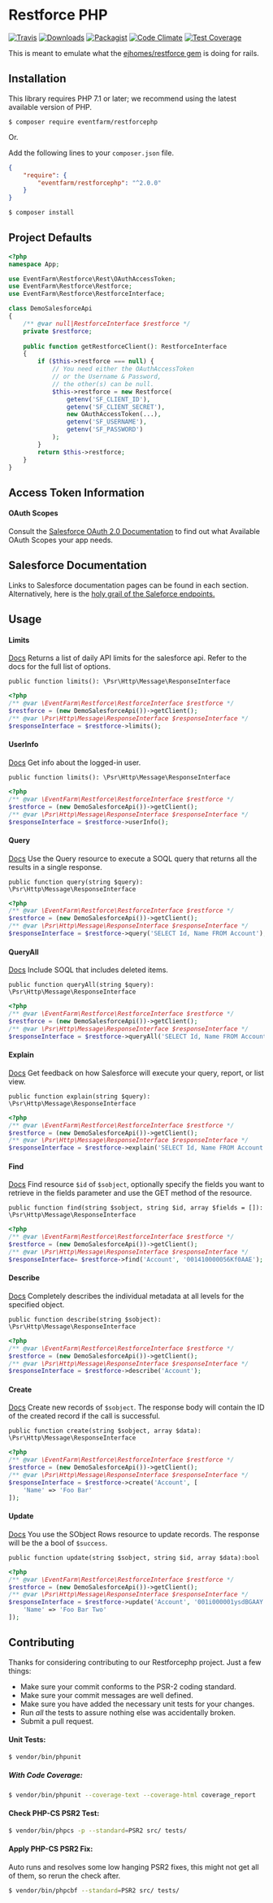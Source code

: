 # Restforce PHP

[![Travis](https://img.shields.io/travis/eventfarm/restforcephp.svg?maxAge=2592000?style=flat-square)](https://travis-ci.org/eventfarm/restforcephp)
[![Downloads](https://img.shields.io/packagist/dt/eventfarm/restforcephp.svg?style=flat-square)](https://packagist.org/packages/eventfarm/restforcephp)
[![Packagist](https://img.shields.io/packagist/l/eventfarm/restforcephp.svg?maxAge=2592000?style=flat-square)](https://packagist.org/packages/eventfarm/restforcephp)
[![Code Climate](https://codeclimate.com/github/eventfarm/restforcephp/badges/gpa.svg)](https://codeclimate.com/github/eventfarm/restforcephp)
[![Test Coverage](https://codeclimate.com/github/eventfarm/restforcephp/badges/coverage.svg)](https://codeclimate.com/github/eventfarm/restforcephp/coverage)

This is meant to emulate what the [ejhomes/restforce gem](https://github.com/ejholmes/restforce) is doing for rails.

## Installation

This library requires PHP 7.1 or later; we recommend using the latest available version of PHP.

```
$ composer require eventfarm/restforcephp
```

Or.

Add the following lines to your ``composer.json`` file.

```json
{
    "require": {
        "eventfarm/restforcephp": "^2.0.0"
    }
}
```

```bash
$ composer install
```

## Project Defaults

```php
<?php
namespace App;

use EventFarm\Restforce\Rest\OAuthAccessToken;
use EventFarm\Restforce\Restforce;
use EventFarm\Restforce\RestforceInterface;

class DemoSalesforceApi
{
    /** @var null|RestforceInterface $restforce */
    private $restforce;
    
    public function getRestforceClient(): RestforceInterface
    {
        if ($this->restforce === null) {
            // You need either the OAuthAccessToken
            // or the Username & Password,
            // the other(s) can be null.
            $this->restforce = new Restforce(
                getenv('SF_CLIENT_ID'),
                getenv('SF_CLIENT_SECRET'),
                new OAuthAccessToken(...),
                getenv('SF_USERNAME'),
                getenv('SF_PASSWORD')
            );
        }
        return $this->restforce;
    }
}
```

## Access Token Information

#### OAuth Scopes

Consult the [Salesforce OAuth 2.0 Documentation](https://developer.salesforce.com/page/Digging_Deeper_into_OAuth_2.0_on_Force.com#Configuring_OAuth_2.0_Access_for_your_Application) to find out what Available OAuth Scopes your app needs.

## Salesforce Documentation

Links to Salesforce documentation pages can be found in each section. Alternatively, here is the [holy grail of the Saleforce endpoints.](https://developer.salesforce.com/docs/atlas.en-us.api_rest.meta/api_rest/resources_list.htm) 

## Usage

#### Limits

[Docs](https://developer.salesforce.com/docs/atlas.en-us.api_rest.meta/api_rest/resources_limits.htm?search_text=limits) Returns a list of daily API limits for the salesforce api. Refer to the docs for the full list of options.

`public function limits(): \Psr\Http\Message\ResponseInterface`

```php
<?php
/** @var \EventFarm\Restforce\RestforceInterface $restforce */
$restforce = (new DemoSalesforceApi())->getClient();
/** @var \Psr\Http\Message\ResponseInterface $responseInterface */
$responseInterface = $restforce->limits();
```


#### UserInfo

[Docs](https://developer.salesforce.com/docs/atlas.en-us.mobile_sdk.meta/mobile_sdk/oauth_using_identity_urls.htm) Get info about the logged-in user.

`public function limits(): \Psr\Http\Message\ResponseInterface`

```php
<?php
/** @var \EventFarm\Restforce\RestforceInterface $restforce */
$restforce = (new DemoSalesforceApi())->getClient();
/** @var \Psr\Http\Message\ResponseInterface $responseInterface */
$responseInterface = $restforce->userInfo();
```

#### Query

[Docs](https://developer.salesforce.com/docs/atlas.en-us.api_rest.meta/api_rest/dome_query.htm) Use the Query resource to execute a SOQL query that returns all the results in a single response.

`public function query(string $query): \Psr\Http\Message\ResponseInterface`

```php
<?php
/** @var \EventFarm\Restforce\RestforceInterface $restforce */
$restforce = (new DemoSalesforceApi())->getClient();
/** @var \Psr\Http\Message\ResponseInterface $responseInterface */
$responseInterface = $restforce->query('SELECT Id, Name FROM Account');
```

#### QueryAll

[Docs](https://developer.salesforce.com/docs/atlas.en-us.api_rest.meta/api_rest/dome_queryall.htm) Include SOQL that includes deleted items.

`public function queryAll(string $query): \Psr\Http\Message\ResponseInterface`

```php
<?php
/** @var \EventFarm\Restforce\RestforceInterface $restforce */
$restforce = (new DemoSalesforceApi())->getClient();
/** @var \Psr\Http\Message\ResponseInterface $responseInterface */
$responseInterface = $restforce->queryAll('SELECT Id, Name FROM Account');
```

#### Explain
[Docs](https://developer.salesforce.com/docs/atlas.en-us.api_rest.meta/api_rest/dome_query_explain.htm) Get feedback on how Salesforce will execute your query, report, or list view.

`public function explain(string $query): \Psr\Http\Message\ResponseInterface`

```php
<?php
/** @var \EventFarm\Restforce\RestforceInterface $restforce */
$restforce = (new DemoSalesforceApi())->getClient();
/** @var \Psr\Http\Message\ResponseInterface $responseInterface */
$responseInterface = $restforce->explain('SELECT Id, Name FROM Account');
```

#### Find

[Docs](https://developer.salesforce.com/docs/atlas.en-us.api_rest.meta/api_rest/dome_get_field_values.htm?search_text=limits) Find resource `$id` of `$sobject`, optionally specify the fields you want to retrieve in the fields parameter and use the GET method of the resource.

`public function find(string $sobject, string $id, array $fields = []): \Psr\Http\Message\ResponseInterface`

```php
<?php
/** @var \EventFarm\Restforce\RestforceInterface $restforce */
$restforce = (new DemoSalesforceApi())->getClient();
/** @var \Psr\Http\Message\ResponseInterface $responseInterface */
$responseInterface= $restforce->find('Account', '001410000056Kf0AAE');
```

#### Describe

[Docs](https://developer.salesforce.com/docs/atlas.en-us.api_rest.meta/api_rest/resources_sobject_describe.htm?search_text=describe) Completely describes the individual metadata at all levels for the specified object.

`public function describe(string $sobject): \Psr\Http\Message\ResponseInterface`

```php
<?php
/** @var \EventFarm\Restforce\RestforceInterface $restforce */
$restforce = (new DemoSalesforceApi())->getClient();
/** @var \Psr\Http\Message\ResponseInterface $responseInterface */
$responseInterface = $restforce->describe('Account');
```

#### Create

[Docs](https://developer.salesforce.com/docs/atlas.en-us.api_rest.meta/api_rest/dome_sobject_create.htm) Create new records of `$sobject`. The response body will contain the ID of the created record if the call is successful.

`public function create(string $sobject, array $data): \Psr\Http\Message\ResponseInterface`

```php
<?php
/** @var \EventFarm\Restforce\RestforceInterface $restforce */
$restforce = (new DemoSalesforceApi())->getClient();
/** @var \Psr\Http\Message\ResponseInterface $responseInterface */
$responseInterface = $restforce->create('Account', [
    'Name' => 'Foo Bar'
]);
```

#### Update

[Docs](https://developer.salesforce.com/docs/atlas.en-us.api_rest.meta/api_rest/dome_update_fields.htm?search_text=describe) You use the SObject Rows resource to update records. The response will be the a bool of `$success`.

`public function update(string $sobject, string $id, array $data):bool`

```php
<?php
/** @var \EventFarm\Restforce\RestforceInterface $restforce */
$restforce = (new DemoSalesforceApi())->getClient();
/** @var \Psr\Http\Message\ResponseInterface $responseInterface */
$responseInterface = $restforce->update('Account', '001i000001ysdBGAAY', [
    'Name' => 'Foo Bar Two'
]);
```

## Contributing

Thanks for considering contributing to our Restforcephp project. Just a few things:
 
- Make sure your commit conforms to the PSR-2 coding standard.
- Make sure your commit messages are well defined.
- Make sure you have added the necessary unit tests for your changes.
- Run _all_ the tests to assure nothing else was accidentally broken.
- Submit a pull request.

#### Unit Tests:

```bash
$ vendor/bin/phpunit
```

##### With Code Coverage:

```bash
$ vendor/bin/phpunit --coverage-text --coverage-html coverage_report
```

#### Check PHP-CS PSR2 Test:

```bash
$ vendor/bin/phpcs -p --standard=PSR2 src/ tests/
```

#### Apply PHP-CS PSR2 Fix:

Auto runs and resolves some low hanging PSR2 fixes, this might not get all of them, so rerun the check after.

```bash
$ vendor/bin/phpcbf --standard=PSR2 src/ tests/ 
```
